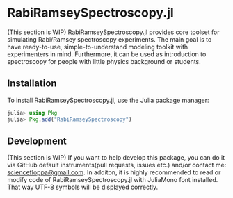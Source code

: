 # RabiRamseySpectroscopy.jl

(This section is WIP)
RabiRamseySpectroscopy.jl provides core toolset for simulating Rabi/Ramsey spectroscopy experiments.
The main goal is to have ready-to-use, simple-to-understand modeling toolkit with experimenters in mind.
Furthermore, it can be used as introduction to spectroscopy for people with little physics background or
students.

## Installation

To install RabiRamseySpectroscopy.jl, use the Julia package manager:

```julia
julia> using Pkg
julia> Pkg.add("RabiRamseySpectroscopy")
```

## Development

(This section is WIP)
If you want to help develop this package, you can do it via GitHub default instruments(pull requests,
issues etc.) and/or contact me: sciencefloppa@gmail.com. In additon, it is highly recommended to read or
modify code of RabiRamseySpectroscopy.jl with JuliaMono font installed. That way UTF-8 symbols will be
displayed correctly.
